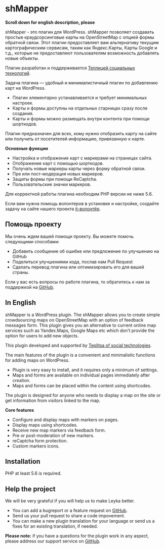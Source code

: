 # shMapper #

**Scroll down for english description, please**

shMapper - это плагин для WordPress. shMapper позволяет создавать простые краудсорсинговые карты на OpenStreetMap с опцией формы обратной связи. Этот плагин предоставляет вам альтернативу текущим картографическим сервисам, таким как Яндекс.Карты, Карты Google и т.д., которые не предоставляют пользователям возможность добавлять новые объекты.

Плагин разработан и поддерживается [Теплицей социальных технологий](//te-st.ru/).

Задача плагина — удобный и минималистичный плагин по добавлению карт на WordPress.

* Плагин элементарно устанавливается и требует минимальных настроек. 
* Карты и формы доступны на отдельных старницах сразу после создания.
* Карты и формы можно размещать внутри контента при помощи шорткодов.

Плагин предназначен для всех, кому нужно отобразить карту на сайте или получить от посетителей информацию, привязанную к карте.

**Основные функции**

* Настройка и отображение карт с маркерами на страницах сайта.
* Отображение карт с помощью шорткодов.
* Получать новые маркеры карты через форму обратной связи.
* Пре или пост-модерация новых маркеров.
* Защиты формы при помощи ReCaptcha.
* Пользовательские значки маркеров.

Для корректной работы плагина необходим PHP версии не ниже 5.6.

Если вам нужна помощь волонтеров в установке и настройке, создайте задачу на сайте нашего проекта [it-волонтёр](//itv.te-st.ru/).


## Помощь проекту ##

Мы очень ждем вашей помощи проекту. Вы можете помочь следующими способами:

* Добавить сообщение об ошибке или предложение по улучшению на GitHub
* Поделиться улучшениями кода, послав нам Pull Request
* Сделать перевод плагина или оптимизировать его для вашей страны.
    
Если у вас есть вопросы по работе плагина, то обратитесь к нам за поддержкой на [GitHub](https://github.com/Teplitsa/shmapper/issues).


## In English ##

shMapper is a WordPress plugin. The shMapper allows you to create simple crowdsourcing maps on OpenStreetMap with an option of feedback messages form. This plugin gives you an alternative to current online map services such as Yandex.Maps, Google Maps etc which don’t provide the option for users to add new objects.

This plugin developed and supported by [Teplitsa of social technologies](//te-st.ru/).

The main features of the plugin is a convenient and minimalistic functions for adding maps on WordPress.

* Plugin is very easy to install, and it requires only a minimum of settings.
* Maps and forms are available on individual pages immediately after creation.
* Maps and forms can be placed within the content using shortcodes.

The plugin is designed for anyone who needs to display a map on the site or get information from visitors linked to the map.

**Core features**
 		
* Configure and display maps with markers on pages.
* Display maps using shortcodes.
* Receive new map markers via feedback form.
* Pre or post-moderation of new markers.
* reCaptcha form protection.
* Custom markers icons.

## Installation ##

PHP at least 5.6 is required.

## Help the project ##

We will be very grateful if you will help us to make Leyka better.

* You can add a bugreport or a feature request on [GitHub](https://github.com/Teplitsa/shmapper/issues).
* Send us your pull request to share a code impovement.
* You can make a new plugin translation for your language or send us a fixes for an existing translation, if needed.

**Please note:** if you have a questions for the plugin work in any aspect, please address our support service on [GitHub](https://github.com/Teplitsa/shmapper/issues).

